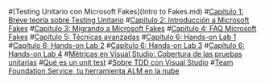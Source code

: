 #[Testing Unitario con Microsoft Fakes](Intro to Fakes.md)
#[Capítulo 1: Breve teoría sobre Testing Unitario](Capitulo1-Testing-Unitario.md)
#[Capítulo 2: Introducción a Microsoft Fakes](Capitulo2-Intro-to-Fakes.md)
#[Capítulo 3: Migrando a Microsoft Fakes](Capitulo3-Migrando-a-Fakes.md)
#[Capítulo 4: FAQ Microsoft Fakes](Capitulo4-FAQ-Fakes.md)
#[Capítulo 5: Técnicas avanzadas](Capitulo5-Tecnicas-avanzadas.md)
#[Capítulo 6: Hands-on Lab 1](HOL1.md)
#[Capítulo 6: Hands-on Lab 2](HOL2.md)
#[Capítulo 6: Hands-on Lab 3](HOL3.md)
#[Capítulo 6: Hands-on Lab 4](HOL4.md)
#[Métricas en Visual Studio: Cobertura de las pruebas unitarias](VS-Metricas.md)
#[Qué es un unit test](Unit-Test.md)
#[Sobre TDD con Visual Studio](Sobre-TDD-con-Visual-Studio.md)
#[Team Foundation Service, tu herramienta ALM en la nube](Team-Foundation-Service.md)